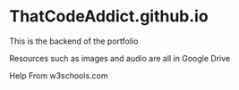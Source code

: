 # ThatCodeAddict.github.io

This is the backend of the portfolio

Resources such as images and audio are all in Google Drive

Help From w3schools.com
